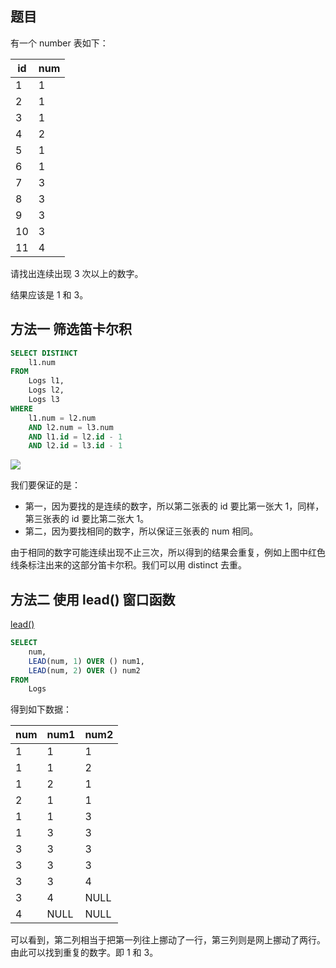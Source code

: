 ## 题目

有一个 number 表如下：

| id   | num  |
| ---- | ---- |
| 1    | 1    |
| 2    | 1    |
| 3    | 1    |
| 4    | 2    |
| 5    | 1    |
| 6    | 1    |
| 7    | 3    |
| 8    | 3    |
| 9    | 3    |
| 10   | 3    |
| 11   | 4    |

请找出连续出现 3 次以上的数字。

结果应该是 1 和 3。

## 方法一 筛选笛卡尔积

```sql
SELECT DISTINCT
	l1.num
FROM
	Logs l1,
	Logs l2,
	Logs l3
WHERE
	l1.num = l2.num
	AND l2.num = l3.num
	AND l1.id = l2.id - 1
	AND l2.id = l3.id - 1
```

![](https://cdn.jsdelivr.net/gh/pys1992/storage@main/20210617171005.png)

我们要保证的是：

- 第一，因为要找的是连续的数字，所以第二张表的 id 要比第一张大 1，同样，第三张表的 id 要比第二张大 1。
- 第二，因为要找相同的数字，所以保证三张表的 num 相同。

由于相同的数字可能连续出现不止三次，所以得到的结果会重复，例如上图中红色线条标注出来的这部分笛卡尔积。我们可以用 distinct 去重。

## 方法二 使用 lead() 窗口函数

[lead()](https://dev.mysql.com/doc/refman/8.0/en/window-function-descriptions.html#function_lead)

```sql
SELECT
	num,
	LEAD(num, 1) OVER () num1,
	LEAD(num, 2) OVER () num2
FROM
	Logs
```

得到如下数据：

| num  | num1 | num2 |
| ---- | ---- | ---- |
| 1    | 1    | 1    |
| 1    | 1    | 2    |
| 1    | 2    | 1    |
| 2    | 1    | 1    |
| 1    | 1    | 3    |
| 1    | 3    | 3    |
| 3    | 3    | 3    |
| 3    | 3    | 3    |
| 3    | 3    | 4    |
| 3    | 4    | NULL |
| 4    | NULL | NULL |

可以看到，第二列相当于把第一列往上挪动了一行，第三列则是网上挪动了两行。由此可以找到重复的数字。即 1 和 3。

